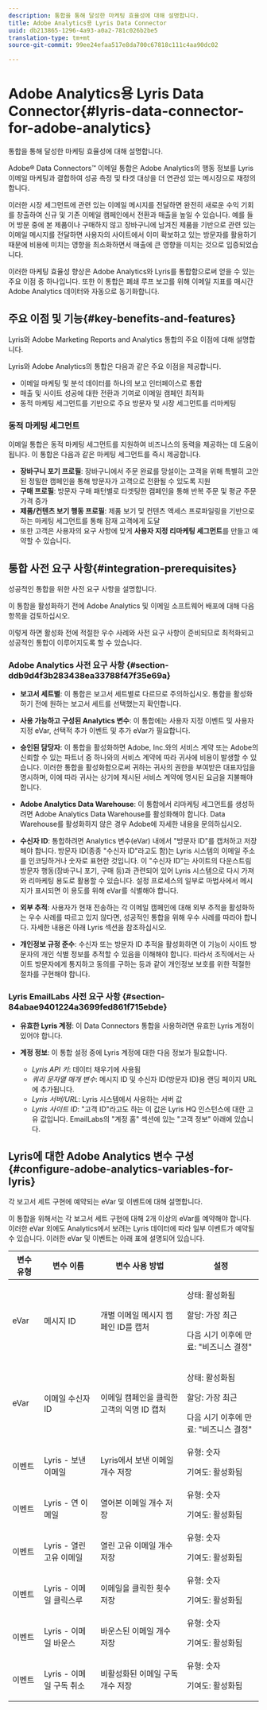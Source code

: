 ```yaml
---
description: 통합을 통해 달성한 마케팅 효율성에 대해 설명합니다.
title: Adobe Analytics용 Lyris Data Connector
uuid: db213865-1296-4a93-a0a2-781c026b2be5
translation-type: tm+mt
source-git-commit: 99ee24efaa517e8da700c67818c111c4aa90dc02

---
```



# Adobe Analytics용 Lyris Data Connector{#lyris-data-connector-for-adobe-analytics}

통합을 통해 달성한 마케팅 효율성에 대해 설명합니다.

Adobe® Data Connectors™ 이메일 통합은 Adobe Analytics의 행동 정보를 Lyris 이메일 마케팅과 결합하여 성공 측정 및 타겟 대상을 더 연관성 있는 메시징으로 재정의합니다.

이러한 시장 세그먼트에 관련 있는 이메일 메시지를 전달하면 완전히 새로운 수익 기회를 창출하여 신규 및 기존 이메일 캠페인에서 전환과 매출을 높일 수 있습니다. 예를 들어 방문 중에 본 제품이나 구매하지 않고 장바구니에 남겨진 제품을 기반으로 관련 있는 이메일 메시지를 전달하면 사용자의 사이트에서 이미 확보하고 있는 방문자를 활용하기 때문에 비용에 미치는 영향을 최소화하면서 매출에 큰 영향을 미치는 것으로 입증되었습니다.

이러한 마케팅 효율성 향상은 Adobe Analytics와 Lyris를 통합함으로써 얻을 수 있는 주요 이점 중 하나입니다. 또한 이 통합은 폐쇄 루프 보고를 위해 이메일 지표를 매시간 Adobe Analytics 데이터와 자동으로 동기화합니다.

## 주요 이점 및 기능{#key-benefits-and-features}

Lyris와 Adobe Marketing Reports and Analytics 통합의 주요 이점에 대해 설명합니다.

Lyris와 Adobe Analytics의 통합은 다음과 같은 주요 이점을 제공합니다.

* 이메일 마케팅 및 분석 데이터를 하나의 보고 인터페이스로 통합
* 매출 및 사이트 성공에 대한 전환과 기여로 이메일 캠페인 최적화
* 동적 마케팅 세그먼트를 기반으로 주요 방문자 및 시장 세그먼트를 리마케팅

### 동적 마케팅 세그먼트

이메일 통합은 동적 마케팅 세그먼트를 지원하여 비즈니스의 동력을 제공하는 데 도움이 됩니다. 이 통합은 다음과 같은 마케팅 세그먼트를 즉시 제공합니다.

* **장바구니 포기 프로필**: 장바구니에서 주문 완료를 망설이는 고객을 위해 특별히 고안된 정밀한 캠페인을 통해 방문자가 고객으로 전환될 수 있도록 지원
* **구매 프로필**: 방문자 구매 패턴별로 타겟팅한 캠페인을 통해 반복 주문 및 평균 주문 가격 증가
* **제품/컨텐츠 보기 행동 프로필**: 제품 보기 및 컨텐츠 액세스 프로파일링을 기반으로 하는 마케팅 세그먼트를 통해 잠재 고객에게 도달
* 또한 고객은 사용자의 요구 사항에 맞게 **사용자 지정 리마케팅 세그먼트**&#x200B;를 만들고 예약할 수 있습니다.

## 통합 사전 요구 사항{#integration-prerequisites}

성공적인 통합을 위한 사전 요구 사항을 설명합니다.

이 통합을 활성화하기 전에 Adobe Analytics 및 이메일 소프트웨어 배포에 대해 다음 항목을 검토하십시오.

이렇게 하면 활성화 전에 적절한 우수 사례와 사전 요구 사항이 준비되므로 최적화되고 성공적인 통합이 이루어지도록 할 수 있습니다.

### Adobe Analytics 사전 요구 사항 {#section-ddb9d4f3b283438ea33788f47f35e69a}

* **보고서 세트별**: 이 통합은 보고서 세트별로 다르므로 주의하십시오. 통합을 활성화하기 전에 원하는 보고서 세트를 선택했는지 확인합니다.
* **사용 가능하고 구성된 Analytics 변수**: 이 통합에는 사용자 지정 이벤트 및 사용자 지정 eVar, 선택적 추가 이벤트 및 추가 eVar가 필요합니다.

* **승인된 담당자**: 이 통합을 활성화하면 Adobe, Inc.와의 서비스 계약 또는 Adobe의 신뢰할 수 있는 파트너 중 하나와의 서비스 계약에 따라 귀사에 비용이 발생할 수 있습니다. 이러한 통합을 활성화함으로써 귀하는 귀사의 권한을 부여받은 대표자임을 명시하며, 이에 따라 귀사는 상기에 제시된 서비스 계약에 명시된 요금을 지불해야 합니다.
* **Adobe Analytics Data Warehouse**: 이 통합에서 리마케팅 세그먼트를 생성하려면 Adobe Analytics Data Warehouse를 활성화해야 합니다. Data Warehouse를 활성화하지 않은 경우 Adobe에 자세한 내용을 문의하십시오.
* **수신자 ID**: 통합하려면 Analytics 변수(eVar) 내에서 &quot;방문자 ID&quot;를 캡처하고 저장해야 합니다. 방문자 ID(종종 &quot;수신자 ID&quot;라고도 함)는 Lyris 시스템의 이메일 주소를 인코딩하거나 숫자로 표현한 것입니다. 이 &quot;수신자 ID&quot;는 사이트의 다운스트림 방문자 행동(장바구니 포기, 구매 등)과 관련되어 있어 Lyris 시스템으로 다시 가져와 리마케팅 용도로 활용할 수 있습니다. 설정 프로세스의 일부로 마법사에서 메시지가 표시되면 이 용도를 위해 eVar를 식별해야 합니다.
* **외부 추적**: 사용자가 현재 전송하는 각 이메일 캠페인에 대해 외부 추적을 활성화하는 우수 사례를 따르고 있지 않다면, 성공적인 통합을 위해 우수 사례를 따라야 합니다. 자세한 내용은 아래 Lyris 섹션을 참조하십시오.
* **개인정보 규정 준수**: 수신자 또는 방문자 ID 추적을 활성화하면 이 기능이 사이트 방문자의 개인 식별 정보를 추적할 수 있음을 이해해야 합니다. 따라서 조직에서는 사이트 방문자에게 통지하고 동의를 구하는 등과 같이 개인정보 보호를 위한 적절한 절차를 구현해야 합니다.

### Lyris EmailLabs 사전 요구 사항 {#section-84abae9401224a3699fed861f715ebde}

* **유효한 Lyris 계정**: 이 Data Connectors 통합을 사용하려면 유효한 Lyris 계정이 있어야 합니다.
* **계정 정보**: 이 통합 설정 중에 Lyris 계정에 대한 다음 정보가 필요합니다.

   * *Lyris API 키*: 데이터 채우기에 사용됨
   * *쿼리 문자열 매개 변수*: 메시지 ID 및 수신자 ID(방문자 ID)용 랜딩 페이지 URL에 추가됩니다.
   * *Lyris 서버/URL*: Lyris 시스템에서 사용하는 서버 값
   * *Lyris 사이트 ID*: &quot;고객 ID&quot;라고도 하는 이 값은 Lyris HQ 인스턴스에 대한 고유 값입니다. EmailLabs의 &quot;계정 홈&quot; 섹션에 있는 &quot;고객 정보&quot; 아래에 있습니다.

## Lyris에 대한 Adobe Analytics 변수 구성{#configure-adobe-analytics-variables-for-lyris}

각 보고서 세트 구현에 예약되는 eVar 및 이벤트에 대해 설명합니다.

이 통합을 위해서는 각 보고서 세트 구현에 대해 2개 이상의 eVar를 예약해야 합니다. 이러한 eVar 외에도 Analytics에서 보려는 Lyris 데이터에 따라 일부 이벤트가 예약될 수 있습니다. 이러한 eVar 및 이벤트는 아래 표에 설명되어 있습니다.

<table id="table_43E32344E9E54FED8491F28047249329"> 
 <thead> 
  <tr> 
   <th colname="col1" class="entry"> 변수 유형 </th> 
   <th colname="col2" class="entry"> 변수 이름 </th> 
   <th colname="col3" class="entry"> 변수 사용 방법 </th> 
   <th colname="col4" class="entry"> 설정 </th> 
  </tr>
 </thead>
 <tbody> 
  <tr> 
   <td colname="col1"> eVar </td> 
   <td colname="col2"> 메시지 ID </td> 
   <td colname="col3"> 개별 이메일 메시지 캠페인 ID를 캡처 </td> 
   <td colname="col4"> <p>상태: 활성화됨 </p> <p>할당: 가장 최근 </p> <p>다음 시기 이후에 만료: "비즈니스 결정" </p> </td> 
  </tr> 
  <tr> 
   <td colname="col1"> eVar </td> 
   <td colname="col2"> 이메일 수신자 ID </td> 
   <td colname="col3"> 이메일 캠페인을 클릭한 고객의 익명 ID 캡처 </td> 
   <td colname="col4"> <p>상태: 활성화됨 </p> <p>할당: 가장 최근 </p> <p>다음 시기 이후에 만료: "비즈니스 결정" </p> </td> 
  </tr> 
  <tr> 
   <td colname="col1"> 이벤트 </td> 
   <td colname="col2"> Lyris - 보낸 이메일 </td> 
   <td colname="col3"> Lyris에서 보낸 이메일 개수 저장 </td> 
   <td colname="col4">유형: 숫자 <p>기여도: 활성화됨 </p> </td> 
  </tr> 
  <tr> 
   <td colname="col1"> 이벤트 </td> 
   <td colname="col2"> Lyris - 연 이메일 </td> 
   <td colname="col3"> 열어본 이메일 개수 저장 </td> 
   <td colname="col4">유형: 숫자 <p>기여도: 활성화됨 </p> </td> 
  </tr> 
  <tr> 
   <td colname="col1"> 이벤트 </td> 
   <td colname="col2"> Lyris - 열린 고유 이메일 </td> 
   <td colname="col3"> 열린 고유 이메일 개수 저장 </td> 
   <td colname="col4">유형: 숫자 <p>기여도: 활성화됨 </p> </td> 
  </tr> 
  <tr> 
   <td colname="col1"> 이벤트 </td> 
   <td colname="col2"> Lyris - 이메일 클릭스루 </td> 
   <td colname="col3"> 이메일을 클릭한 횟수 저장 </td> 
   <td colname="col4">유형: 숫자 <p>기여도: 활성화됨 </p> </td> 
  </tr> 
  <tr> 
   <td colname="col1"> 이벤트 </td> 
   <td colname="col2"> Lyris - 이메일 바운스 </td> 
   <td colname="col3"> 바운스된 이메일 개수 저장 </td> 
   <td colname="col4">유형: 숫자 <p>기여도: 활성화됨 </p> </td> 
  </tr> 
  <tr> 
   <td colname="col1"> 이벤트 </td> 
   <td colname="col2"> Lyris - 이메일 구독 취소 </td> 
   <td colname="col3"> 비활성화된 이메일 구독 개수 저장 </td> 
   <td colname="col4">유형: 숫자 <p>기여도: 활성화됨 </p> </td> 
  </tr> 
 </tbody> 
</table>

